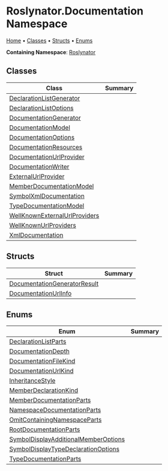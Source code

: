 <a name="_top"></a>

# Roslynator\.Documentation Namespace

[Home](../../README.md#_top) &#x2022; [Classes](#classes) &#x2022; [Structs](#structs) &#x2022; [Enums](#enums)

**Containing Namespace**: [Roslynator](../README.md#_top)

## Classes

| Class | Summary |
| ----- | ------- |
| [DeclarationListGenerator](DeclarationListGenerator/README.md#_top) | |
| [DeclarationListOptions](DeclarationListOptions/README.md#_top) | |
| [DocumentationGenerator](DocumentationGenerator/README.md#_top) | |
| [DocumentationModel](DocumentationModel/README.md#_top) | |
| [DocumentationOptions](DocumentationOptions/README.md#_top) | |
| [DocumentationResources](DocumentationResources/README.md#_top) | |
| [DocumentationUrlProvider](DocumentationUrlProvider/README.md#_top) | |
| [DocumentationWriter](DocumentationWriter/README.md#_top) | |
| [ExternalUrlProvider](ExternalUrlProvider/README.md#_top) | |
| [MemberDocumentationModel](MemberDocumentationModel/README.md#_top) | |
| [SymbolXmlDocumentation](SymbolXmlDocumentation/README.md#_top) | |
| [TypeDocumentationModel](TypeDocumentationModel/README.md#_top) | |
| [WellKnownExternalUrlProviders](WellKnownExternalUrlProviders/README.md#_top) | |
| [WellKnownUrlProviders](WellKnownUrlProviders/README.md#_top) | |
| [XmlDocumentation](XmlDocumentation/README.md#_top) | |

## Structs

| Struct | Summary |
| ------ | ------- |
| [DocumentationGeneratorResult](DocumentationGeneratorResult/README.md#_top) | |
| [DocumentationUrlInfo](DocumentationUrlInfo/README.md#_top) | |

## Enums

| Enum | Summary |
| ---- | ------- |
| [DeclarationListParts](DeclarationListParts/README.md#_top) | |
| [DocumentationDepth](DocumentationDepth/README.md#_top) | |
| [DocumentationFileKind](DocumentationFileKind/README.md#_top) | |
| [DocumentationUrlKind](DocumentationUrlKind/README.md#_top) | |
| [InheritanceStyle](InheritanceStyle/README.md#_top) | |
| [MemberDeclarationKind](MemberDeclarationKind/README.md#_top) | |
| [MemberDocumentationParts](MemberDocumentationParts/README.md#_top) | |
| [NamespaceDocumentationParts](NamespaceDocumentationParts/README.md#_top) | |
| [OmitContainingNamespaceParts](OmitContainingNamespaceParts/README.md#_top) | |
| [RootDocumentationParts](RootDocumentationParts/README.md#_top) | |
| [SymbolDisplayAdditionalMemberOptions](SymbolDisplayAdditionalMemberOptions/README.md#_top) | |
| [SymbolDisplayTypeDeclarationOptions](SymbolDisplayTypeDeclarationOptions/README.md#_top) | |
| [TypeDocumentationParts](TypeDocumentationParts/README.md#_top) | |

